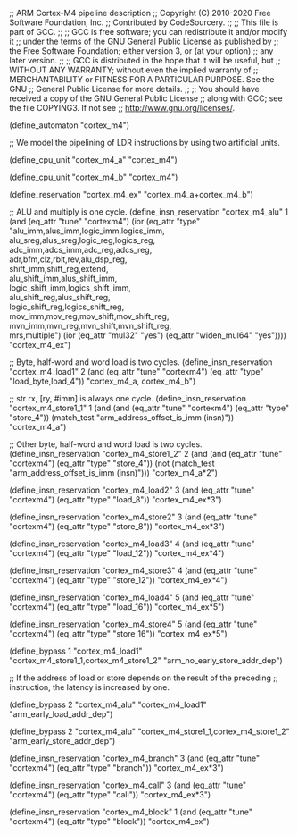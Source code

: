 ;; ARM Cortex-M4 pipeline description
;; Copyright (C) 2010-2020 Free Software Foundation, Inc.
;; Contributed by CodeSourcery.
;;
;; This file is part of GCC.
;;
;; GCC is free software; you can redistribute it and/or modify it
;; under the terms of the GNU General Public License as published by
;; the Free Software Foundation; either version 3, or (at your option)
;; any later version.
;;
;; GCC is distributed in the hope that it will be useful, but
;; WITHOUT ANY WARRANTY; without even the implied warranty of
;; MERCHANTABILITY or FITNESS FOR A PARTICULAR PURPOSE.  See the GNU
;; General Public License for more details.
;;
;; You should have received a copy of the GNU General Public License
;; along with GCC; see the file COPYING3.  If not see
;; <http://www.gnu.org/licenses/>.

(define_automaton "cortex_m4")

;; We model the pipelining of LDR instructions by using two artificial units.

(define_cpu_unit "cortex_m4_a" "cortex_m4")

(define_cpu_unit "cortex_m4_b" "cortex_m4")

(define_reservation "cortex_m4_ex" "cortex_m4_a+cortex_m4_b")

;; ALU and multiply is one cycle.
(define_insn_reservation "cortex_m4_alu" 1
  (and (eq_attr "tune" "cortexm4")
       (ior (eq_attr "type" "alu_imm,alus_imm,logic_imm,logics_imm,\
                             alu_sreg,alus_sreg,logic_reg,logics_reg,\
                             adc_imm,adcs_imm,adc_reg,adcs_reg,\
                             adr,bfm,clz,rbit,rev,alu_dsp_reg,\
                             shift_imm,shift_reg,extend,\
                             alu_shift_imm,alus_shift_imm,\
                             logic_shift_imm,logics_shift_imm,\
                             alu_shift_reg,alus_shift_reg,\
                             logic_shift_reg,logics_shift_reg,\
                             mov_imm,mov_reg,mov_shift,mov_shift_reg,\
                             mvn_imm,mvn_reg,mvn_shift,mvn_shift_reg,\
                             mrs,multiple")
	    (ior (eq_attr "mul32" "yes")
		 (eq_attr "widen_mul64" "yes"))))
  "cortex_m4_ex")

;; Byte, half-word and word load is two cycles.
(define_insn_reservation "cortex_m4_load1" 2
  (and (eq_attr "tune" "cortexm4")
       (eq_attr "type" "load_byte,load_4"))
  "cortex_m4_a, cortex_m4_b")

;; str rx, [ry, #imm] is always one cycle.
(define_insn_reservation "cortex_m4_store1_1" 1
  (and (and (eq_attr "tune" "cortexm4")
	    (eq_attr "type" "store_4"))
       (match_test "arm_address_offset_is_imm (insn)"))
  "cortex_m4_a")

;; Other byte, half-word and word load is two cycles.
(define_insn_reservation "cortex_m4_store1_2" 2
  (and (and (eq_attr "tune" "cortexm4")
	    (eq_attr "type" "store_4"))
       (not (match_test "arm_address_offset_is_imm (insn)")))
  "cortex_m4_a*2")

(define_insn_reservation "cortex_m4_load2" 3
  (and (eq_attr "tune" "cortexm4")
       (eq_attr "type" "load_8"))
  "cortex_m4_ex*3")

(define_insn_reservation "cortex_m4_store2" 3
  (and (eq_attr "tune" "cortexm4")
       (eq_attr "type" "store_8"))
  "cortex_m4_ex*3")

(define_insn_reservation "cortex_m4_load3" 4
  (and (eq_attr "tune" "cortexm4")
       (eq_attr "type" "load_12"))
  "cortex_m4_ex*4")

(define_insn_reservation "cortex_m4_store3" 4
  (and (eq_attr "tune" "cortexm4")
       (eq_attr "type" "store_12"))
  "cortex_m4_ex*4")

(define_insn_reservation "cortex_m4_load4" 5
  (and (eq_attr "tune" "cortexm4")
       (eq_attr "type" "load_16"))
  "cortex_m4_ex*5")

(define_insn_reservation "cortex_m4_store4" 5
  (and (eq_attr "tune" "cortexm4")
       (eq_attr "type" "store_16"))
  "cortex_m4_ex*5")

(define_bypass 1 "cortex_m4_load1"
                 "cortex_m4_store1_1,cortex_m4_store1_2"
                 "arm_no_early_store_addr_dep")

;; If the address of load or store depends on the result of the preceding
;; instruction, the latency is increased by one.

(define_bypass 2 "cortex_m4_alu"
		 "cortex_m4_load1"
		 "arm_early_load_addr_dep")

(define_bypass 2 "cortex_m4_alu"
		 "cortex_m4_store1_1,cortex_m4_store1_2"
		 "arm_early_store_addr_dep")

(define_insn_reservation "cortex_m4_branch" 3
  (and (eq_attr "tune" "cortexm4")
       (eq_attr "type" "branch"))
  "cortex_m4_ex*3")

(define_insn_reservation "cortex_m4_call" 3
  (and (eq_attr "tune" "cortexm4")
       (eq_attr "type" "call"))
  "cortex_m4_ex*3")

(define_insn_reservation "cortex_m4_block" 1
  (and (eq_attr "tune" "cortexm4")
       (eq_attr "type" "block"))
  "cortex_m4_ex")
